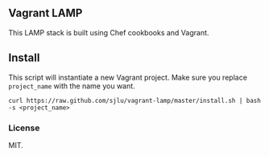 ## Vagrant LAMP

This LAMP stack is built using Chef cookbooks and Vagrant.

## Install

This script will instantiate a new Vagrant project. Make sure you replace `project_name` with the name you want.

    curl https://raw.github.com/sjlu/vagrant-lamp/master/install.sh | bash -s <project_name>

### License

MIT.
